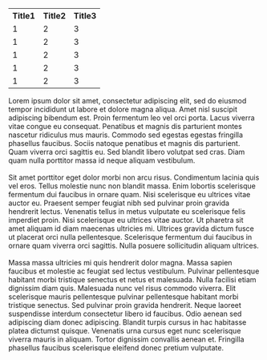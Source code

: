 <!DOCTYPE html>
<html>
  <head>
    <meta charset="utf-8">
    <meta name="viewport" content="width=device-width">
    <title>CSS Cheat Sheet</title>
    <link href="assets/styles/snippets_1.css" rel="stylesheet" type="text/css" />
  </head>
  <body>
      <section class="table">
          <table>
              <tr>
                  <th>Title1</th>
                  <th>Title2</th>
                  <th>Title3</th>
              </tr>
              <tr>
                  <td>1</td>
                  <td>2</td>
                  <td>3</td>
              </tr>
              <tr>
                  <td>1</td>
                  <td>2</td>
                  <td>3</td>
              </tr>
              <tr>
                  <td>1</td>
                  <td>2</td>
                  <td>3</td>
              </tr>
              <tr>
                  <td>1</td>
                  <td>2</td>
                  <td>3</td>
              </tr>
              <tr>
                  <td>1</td>
                  <td>2</td>
                  <td>3</td>
              </tr>
          </table>
      </section>
      <section class="animate">
      </section>
      <section class="text">
          <p>
              Lorem ipsum dolor sit amet, consectetur adipiscing elit, sed do eiusmod tempor incididunt ut labore et dolore magna aliqua. Amet nisl suscipit adipiscing bibendum est. Proin fermentum leo vel orci porta. Lacus viverra vitae congue eu consequat. Penatibus et magnis dis parturient montes nascetur ridiculus mus mauris. Commodo sed egestas egestas fringilla phasellus faucibus. Sociis natoque penatibus et magnis dis parturient. Quam viverra orci sagittis eu. Sed blandit libero volutpat sed cras. Diam quam nulla porttitor massa id neque aliquam vestibulum.
<br><br>
Sit amet porttitor eget dolor morbi non arcu risus. Condimentum lacinia quis vel eros. Tellus molestie nunc non blandit massa. Enim lobortis scelerisque fermentum dui faucibus in ornare quam. Nisi scelerisque eu ultrices vitae auctor eu. Praesent semper feugiat nibh sed pulvinar proin gravida hendrerit lectus. Venenatis tellus in metus vulputate eu scelerisque felis imperdiet proin. Nisi scelerisque eu ultrices vitae auctor. Ut pharetra sit amet aliquam id diam maecenas ultricies mi. Ultrices gravida dictum fusce ut placerat orci nulla pellentesque. Scelerisque fermentum dui faucibus in ornare quam viverra orci sagittis. Nulla posuere sollicitudin aliquam ultrices.
<br><br>
Massa massa ultricies mi quis hendrerit dolor magna. Massa sapien faucibus et molestie ac feugiat sed lectus vestibulum. Pulvinar pellentesque habitant morbi tristique senectus et netus et malesuada. Nulla facilisi etiam dignissim diam quis. Malesuada nunc vel risus commodo viverra. Elit scelerisque mauris pellentesque pulvinar pellentesque habitant morbi tristique senectus. Sed pulvinar proin gravida hendrerit. Neque laoreet suspendisse interdum consectetur libero id faucibus. Odio aenean sed adipiscing diam donec adipiscing. Blandit turpis cursus in hac habitasse platea dictumst quisque. Venenatis urna cursus eget nunc scelerisque viverra mauris in aliquam. Tortor dignissim convallis aenean et. Fringilla phasellus faucibus scelerisque eleifend donec pretium vulputate.
          </p>
      </section>
  </body>
</html>
